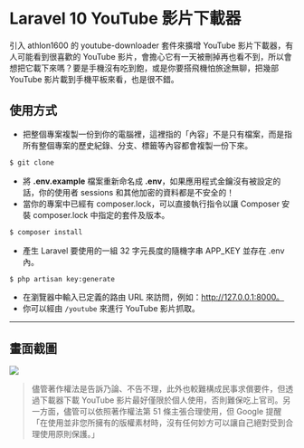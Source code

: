 # Laravel 10 YouTube 影片下載器

引入 athlon1600 的 youtube-downloader 套件來擴增 YouTube 影片下載器，有人可能看到很喜歡的 YouTube 影片，會擔心它有一天被刪掉再也看不到，所以會想把它載下來嗎？要是手機沒有吃到飽，或是你要搭飛機怕旅途無聊，把幾部 YouTube 影片載到手機平板來看，也是很不錯。

## 使用方式
- 把整個專案複製一份到你的電腦裡，這裡指的「內容」不是只有檔案，而是指所有整個專案的歷史紀錄、分支、標籤等內容都會複製一份下來。
```sh
$ git clone
```
- 將 __.env.example__ 檔案重新命名成 __.env__，如果應用程式金鑰沒有被設定的話，你的使用者 sessions 和其他加密的資料都是不安全的！
- 當你的專案中已經有 composer.lock，可以直接執行指令以讓 Composer 安裝 composer.lock 中指定的套件及版本。
```sh
$ composer install
```
- 產生 Laravel 要使用的一組 32 字元長度的隨機字串 APP_KEY 並存在 .env 內。
```sh
$ php artisan key:generate
```
- 在瀏覽器中輸入已定義的路由 URL 來訪問，例如：http://127.0.0.1:8000。
- 你可以經由 `/youtube` 來進行 YouTube 影片抓取。

----

## 畫面截圖
![](https://i.imgur.com/p65zmgb.gif)
> 儘管著作權法是告訴乃論、不告不理，此外也較難構成民事求償要件，但透過下載器下載 YouTube 影片最好僅限於個人使用，否則難保吃上官司。另一方面，儘管可以依照著作權法第 51 條主張合理使用，但 Google 提醒「在使用並非您所擁有的版權素材時，沒有任何妙方可以讓自己絕對受到合理使用原則保護。」